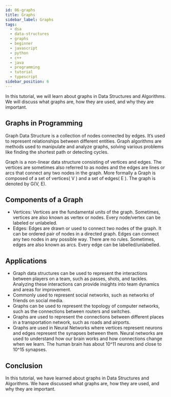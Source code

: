 ```yaml
---
id: 06-graphs
title: Graphs
sidebar_label: Graphs
tags:
  - dsa
  - data-structures
  - graphs
  - beginner
  - javascript
  - python
  - c++
  - java
  - programming
  - tutorial
  - typescript
sidebar_position: 6
---
```


In this tutorial, we will learn about graphs in Data Structures and Algorithms. We will discuss what graphs are, how they are used, and why they are important.

## Graphs in Programming

Graph Data Structure is a collection of nodes connected by edges. It’s used to represent relationships between different entities. Graph algorithms are methods used to manipulate and analyze graphs, solving various problems like finding the shortest path or detecting cycles.

Graph is a non-linear data structure consisting of vertices and edges. The vertices are sometimes also referred to as nodes and the edges are lines or arcs that connect any two nodes in the graph. More formally a Graph is composed of a set of vertices( V ) and a set of edges( E ). The graph is denoted by G(V, E).

## Components of a Graph

- Vertices: Vertices are the fundamental units of the graph. Sometimes, vertices are also known as vertex or nodes. Every node/vertex can be labeled or unlabeled.
- Edges: Edges are drawn or used to connect two nodes of the graph. It can be ordered pair of nodes in a directed graph. Edges can connect any two nodes in any possible way. There are no rules. Sometimes, edges are also known as arcs. Every edge can be labelled/unlabelled.



## Applications

- Graph data structures can be used to represent the interactions between players on a team, such as passes, shots, and tackles. Analyzing these interactions can provide insights into team dynamics and areas for improvement.
- Commonly used to represent social networks, such as networks of friends on social media.
- Graphs can be used to represent the topology of computer networks, such as the connections between routers and switches.
- Graphs are used to represent the connections between different places in a transportation network, such as roads and airports.
- Graphs are used in Neural Networks where vertices represent neurons and edges represent the synapses between them. Neural networks are used to understand how our brain works and how connections change when we learn. The human brain has about 10^11 neurons and close to 10^15 synapses.

## Conclusion

In this tutorial, we have learned about graphs in Data Structures and Algorithms. We have discussed what graphs are, how they are used, and why they are important.